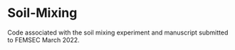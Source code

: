 # Soil-Mixing
Code associated with the soil mixing experiment and manuscript submitted to FEMSEC March 2022.
